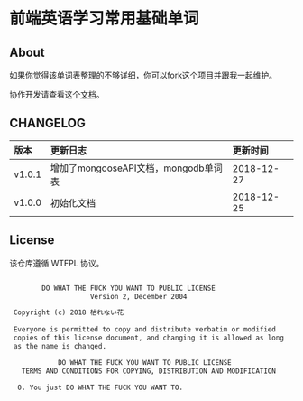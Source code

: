 # 前端英语学习常用基础单词

## About


如果你觉得该单词表整理的不够详细，你可以fork这个项目并跟我一起维护。

协作开发请查看这个[文档](https://github.com/Yggdrasill-7C9/mmb/blob/master/COOPERATION.md)。

## CHANGELOG

|版本|更新日志|更新时间|
|:--|:--|:--|
|v1.0.1|增加了mongooseAPI文档，mongodb单词表|2018-12-27|
|v1.0.0|初始化文档|2018-12-25|

## License

该仓库遵循 WTFPL 协议。

```txt

        DO WHAT THE FUCK YOU WANT TO PUBLIC LICENSE 
                    Version 2, December 2004 

 Copyright (c) 2018 枯れない花
 
 Everyone is permitted to copy and distribute verbatim or modified 
 copies of this license document, and changing it is allowed as long 
 as the name is changed. 

            DO WHAT THE FUCK YOU WANT TO PUBLIC LICENSE 
   TERMS AND CONDITIONS FOR COPYING, DISTRIBUTION AND MODIFICATION 

  0. You just DO WHAT THE FUCK YOU WANT TO.
```
